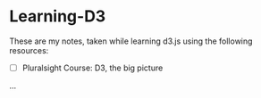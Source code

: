 # Learning-D3

These are my notes, taken while learning d3.js using the following resources: 

  - [ ] Pluralsight Course: D3, the big picture

... 
